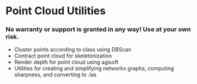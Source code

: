 # Point Cloud Utilities

### No warranty or support is granted in any way! Use at your own risk.

- Cluster points according to class using DBScan
- Contract point cloud for skeletonization
- Render depth for point cloud using agisoft
- Utilities for creating and simplifying networkx graphs, computing sharpness, and converting to .las
